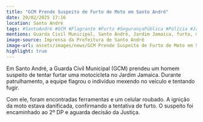 ```yaml
---
title: "GCM Prende Suspeito de Furto de Moto em Santo André"
date: 20/02/2025 17:16
location: Santo André
tags: #SantoAndré #GCM #Flagrante #Furto #SegurançaPública #Polícia #JardimJamaica #Prisão #Notícias #Criminalidade #abc360noticias
mentions: Guarda Civil Municipal, Santo André, Jardim Jamaica, furto, motocicleta, Rua Valter Garcia, 2º Distrito Policial, Vila São Pedro, IMEI.
image-source: Imprensa da Prefeitura de Santo André
image-url: assets/images/news/GCM Prende Suspeito de Furto de Moto em Santo André.jpg
highlight: true
---
```


Em Santo André, a Guarda Civil Municipal (GCM) prendeu um homem suspeito de tentar furtar uma motocicleta no Jardim Jamaica. Durante patrulhamento, a equipe flagrou o indivíduo mexendo no veículo e tentando fugir.

Com ele, foram encontradas ferramentas e um celular roubado. A ignição da moto estava danificada, confirmando a tentativa de furto. O suspeito foi encaminhado ao 2º DP e aguarda decisão da Justiça.
